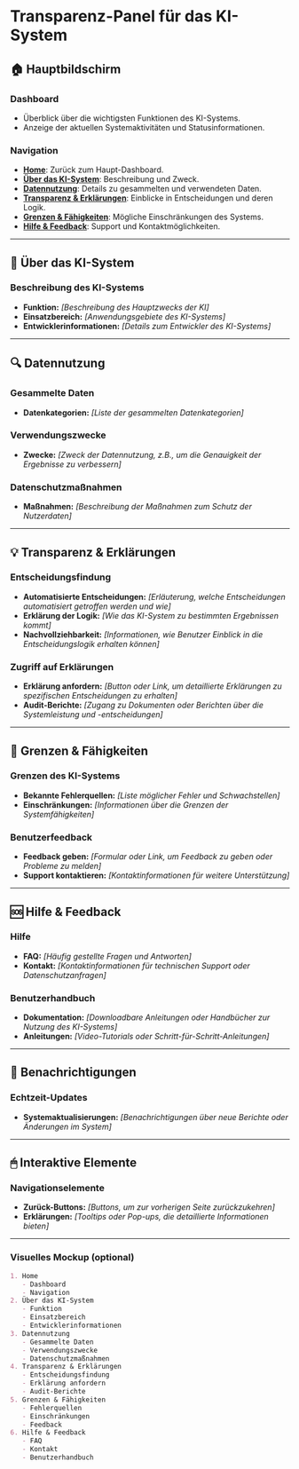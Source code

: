 # Transparenz-Panel für das KI-System

## 🏠 Hauptbildschirm

### Dashboard

- Überblick über die wichtigsten Funktionen des KI-Systems.
- Anzeige der aktuellen Systemaktivitäten und Statusinformationen.

### Navigation

- **[Home](#🏠-hauptbildschirm)**: Zurück zum Haupt-Dashboard.
- **[Über das KI-System](#📘-über-das-ki-system)**: Beschreibung und Zweck.
- **[Datennutzung](#🔍-datennutzung)**: Details zu gesammelten und verwendeten Daten.
- **[Transparenz & Erklärungen](#💡-transparenz--erklärungen)**: Einblicke in Entscheidungen und deren Logik.
- **[Grenzen & Fähigkeiten](#🚧-grenzen--fähigkeiten)**: Mögliche Einschränkungen des Systems.
- **[Hilfe & Feedback](#🆘-hilfe--feedback)**: Support und Kontaktmöglichkeiten.

---

## 📘 Über das KI-System

### Beschreibung des KI-Systems

- **Funktion:** _[Beschreibung des Hauptzwecks der KI]_
- **Einsatzbereich:** _[Anwendungsgebiete des KI-Systems]_
- **Entwicklerinformationen:** _[Details zum Entwickler des KI-Systems]_

---

## 🔍 Datennutzung

### Gesammelte Daten

- **Datenkategorien:** _[Liste der gesammelten Datenkategorien]_

### Verwendungszwecke

- **Zwecke:** _[Zweck der Datennutzung, z.B., um die Genauigkeit der Ergebnisse zu verbessern]_

### Datenschutzmaßnahmen

- **Maßnahmen:** _[Beschreibung der Maßnahmen zum Schutz der Nutzerdaten]_

---

## 💡 Transparenz & Erklärungen

### Entscheidungsfindung

- **Automatisierte Entscheidungen:** _[Erläuterung, welche Entscheidungen automatisiert getroffen werden und wie]_
- **Erklärung der Logik:** _[Wie das KI-System zu bestimmten Ergebnissen kommt]_
- **Nachvollziehbarkeit:** _[Informationen, wie Benutzer Einblick in die Entscheidungslogik erhalten können]_

### Zugriff auf Erklärungen

- **Erklärung anfordern:** _[Button oder Link, um detaillierte Erklärungen zu spezifischen Entscheidungen zu erhalten]_
- **Audit-Berichte:** _[Zugang zu Dokumenten oder Berichten über die Systemleistung und -entscheidungen]_

---

## 🚧 Grenzen & Fähigkeiten

### Grenzen des KI-Systems

- **Bekannte Fehlerquellen:** _[Liste möglicher Fehler und Schwachstellen]_
- **Einschränkungen:** _[Informationen über die Grenzen der Systemfähigkeiten]_

### Benutzerfeedback

- **Feedback geben:** _[Formular oder Link, um Feedback zu geben oder Probleme zu melden]_
- **Support kontaktieren:** _[Kontaktinformationen für weitere Unterstützung]_

---

## 🆘 Hilfe & Feedback

### Hilfe

- **FAQ:** _[Häufig gestellte Fragen und Antworten]_
- **Kontakt:** _[Kontaktinformationen für technischen Support oder Datenschutzanfragen]_

### Benutzerhandbuch

- **Dokumentation:** _[Downloadbare Anleitungen oder Handbücher zur Nutzung des KI-Systems]_
- **Anleitungen:** _[Video-Tutorials oder Schritt-für-Schritt-Anleitungen]_

---

## 🔔 Benachrichtigungen

### Echtzeit-Updates

- **Systemaktualisierungen:** _[Benachrichtigungen über neue Berichte oder Änderungen im System]_

---

## 🖱 Interaktive Elemente

### Navigationselemente

- **Zurück-Buttons:** _[Buttons, um zur vorherigen Seite zurückzukehren]_
- **Erklärungen:** _[Tooltips oder Pop-ups, die detaillierte Informationen bieten]_

---

### Visuelles Mockup (optional)

```markdown
1. Home
   - Dashboard
   - Navigation
2. Über das KI-System
   - Funktion
   - Einsatzbereich
   - Entwicklerinformationen
3. Datennutzung
   - Gesammelte Daten
   - Verwendungszwecke
   - Datenschutzmaßnahmen
4. Transparenz & Erklärungen
   - Entscheidungsfindung
   - Erklärung anfordern
   - Audit-Berichte
5. Grenzen & Fähigkeiten
   - Fehlerquellen
   - Einschränkungen
   - Feedback
6. Hilfe & Feedback
   - FAQ
   - Kontakt
   - Benutzerhandbuch